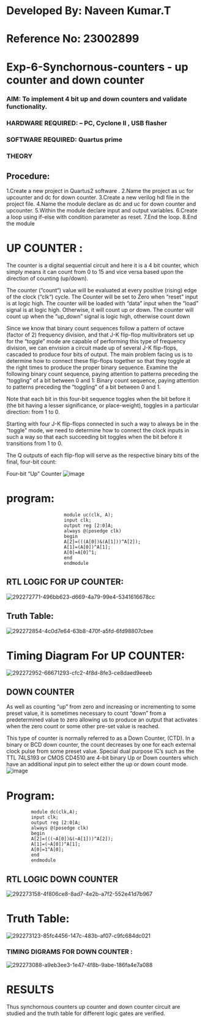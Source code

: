 # Developed By: Naveen Kumar.T
# Reference No: 23002899

# Exp-6-Synchornous-counters - up counter and down counter 
### AIM: To implement 4 bit up and down counters and validate  functionality.
### HARDWARE REQUIRED:  – PC, Cyclone II , USB flasher
### SOFTWARE REQUIRED:   Quartus prime
### THEORY 
## Procedure:
1.Create a new project in Quartus2 software . 
2.Name the project as uc for upcounter and dc for down counter.
3.Create a new verilog hdl file in the project file.
4.Name the module declare as dc and uc for down counter and upcounter. 
5.Within the module declare input and output variables.
6.Create a loop using if-else with condition parameter as reset.
7.End the loop. 
8.End the module
# UP COUNTER :
The counter is a digital sequential circuit and here it is a 4 bit counter, which simply means it can count from 0 to 15 and vice versa based upon the direction of counting (up/down). 

The counter (“count“) value will be evaluated at every positive (rising) edge of the clock (“clk“) cycle.
The Counter will be set to Zero when “reset” input is at logic high.
The counter will be loaded with “data” input when the “load” signal is at logic high. Otherwise, it will count up or down.
The counter will count up when the “up_down” signal is logic high, otherwise count down

Since we know that binary count sequences follow a pattern of octave (factor of 2) frequency division, and that J-K flip-flop multivibrators set up for the “toggle” mode are capable of performing this type of frequency division, we can envision a circuit made up of several J-K flip-flops, cascaded to produce four bits of output.
The main problem facing us is to determine how to connect these flip-flops together so that they toggle at the right times to produce the proper binary sequence.
Examine the following binary count sequence, paying attention to patterns preceding the “toggling” of a bit between 0 and 1:
Binary count sequence, paying attention to patterns preceding the “toggling” of a bit between 0 and 1.

Note that each bit in this four-bit sequence toggles when the bit before it (the bit having a lesser significance, or place-weight), toggles in a particular direction: from 1 to 0.



 
 

Starting with four J-K flip-flops connected in such a way to always be in the “toggle” mode, we need to determine how to connect the clock inputs in such a way so that each succeeding bit toggles when the bit before it transitions from 1 to 0.

The Q outputs of each flip-flop will serve as the respective binary bits of the final, four-bit count:

 
 

Four-bit “Up” Counter
![image](https://user-images.githubusercontent.com/36288975/169644758-b2f4339d-9532-40c5-af40-8f4f8c942e2c.png)

# program:
                         module uc(clk, A);
                         input clk;
                         output reg [2:0]A;
                         always @(posedge clk)
                         begin
                         A[2]=(((A[0])&(A[1]))^A[2]);
                         A[1]=(A[0])^A[1];
                         A[0]=A[0]^1;
                         end
                         endmodule

## RTL LOGIC FOR UP COUNTER:

![292272771-496bb623-d669-4a79-99e4-5341616678cc](https://github.com/820NaveenKumar208/Exp-7-Synchornous-counters-/assets/154746066/3d0eeef2-28ce-4d8d-a70b-32c1f94f803c)

## Truth Table:
![292272854-4c0d7e64-63b8-470f-a5fd-6fd98807cbee](https://github.com/820NaveenKumar208/Exp-7-Synchornous-counters-/assets/154746066/725f390e-f894-450b-82f7-e0e1a00b2f7f)

# Timing Diagram For UP COUNTER:
![292272952-66671293-cfc2-4f8d-8fe3-ce8daed9eeeb](https://github.com/820NaveenKumar208/Exp-7-Synchornous-counters-/assets/154746066/b2fd4a07-6399-48d1-af79-4622c31b4d44)


## DOWN COUNTER 

As well as counting “up” from zero and increasing or incrementing to some preset value, it is sometimes necessary to count “down” from a predetermined value to zero allowing us to produce an output that activates when the zero count or some other pre-set value is reached.

This type of counter is normally referred to as a Down Counter, (CTD). In a binary or BCD down counter, the count decreases by one for each external clock pulse from some preset value. Special dual purpose IC’s such as the TTL 74LS193 or CMOS CD4510 are 4-bit binary Up or Down counters which have an additional input pin to select either the up or down count mode.
![image](https://user-images.githubusercontent.com/36288975/169644844-1a14e123-7228-4ed8-81a9-eb937dff4ac8.png)


# Program:

             module dc(clk,A);
             input clk;
             output reg [2:0]A;
             always @(posedge clk)
             begin
             A[2]=(((~A[0])&(~A[1]))^A[2]);
             A[1]=(~A[0])^A[1];
             A[0]=1^A[0];
             end
             endmodule   


## RTL LOGIC  DOWN COUNTER  


![292273158-4f806ce8-8ad7-4e2b-a7f2-552e41d7b967](https://github.com/820NaveenKumar208/Exp-7-Synchornous-counters-/assets/154746066/1b2aca51-d822-4221-90d8-eff86f4d85f9)


# Truth Table:

![292273123-85fc4456-147c-483b-af07-c9fc684dc021](https://github.com/820NaveenKumar208/Exp-7-Synchornous-counters-/assets/154746066/9779411a-2574-4d67-a7d7-dc823f3e7b22)




### TIMING DIGRAMS FOR DOWN COUNTER  :

![292273088-a9eb3ee3-1e47-4f8b-9abe-186fa4e7a088](https://github.com/820NaveenKumar208/Exp-7-Synchornous-counters-/assets/154746066/d0f77975-0cf4-415b-859a-cb49e6c935a0)








# RESULTS 
Thus synchornous counters up counter and down counter circuit are studied and the truth table for different logic gates are verified.
